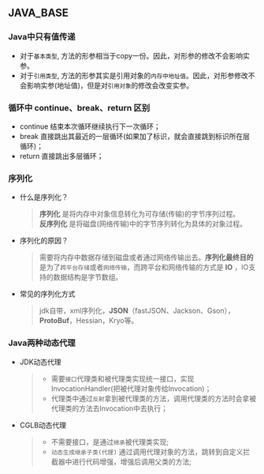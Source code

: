 ## JAVA_BASE
 ### Java中只有值传递
   * 对于`基本类型`, 方法的形参相当于copy一份。因此，对形参的修改不会影响实参。  
   * 对于`引用类型`, 方法的形参其实是引用对象的`内存中地址值`。因此，对形参修改不会影响实参(地址值)，但是对`引用对象`的修改会改变实参。  
 ### 循环中 continue、break、return 区别
   * continue 结束本次循环继续执行下一次循环；  
   * break 直接跳出其最近的一层循环(如果加了标识，就会直接跳到标识所在层循环)；  
   * return 直接跳出多层循环；  
 ### 序列化
   * 什么是序列化？  
     > **序列化** 是将内存中对象信息转化为可存储(传输)的字节序列过程。  
     > **反序列化** 是将磁盘(网络传输)中的字节序列转化为具体的对象过程。  
   * 序列化的原因？  
     > 需要将内存中数据存储到磁盘或者通过网络传输出去。**序列化最终目的** 是为了`跨平台存储`或者`网络传输`，而跨平台和网络传输的方式是 **IO** ，IO支持的数据结构是字节数组。  
   * 常见的序列化方式  
     > jdk自带，xml序列化，**JSON**（fastJSON、Jackson、Gson），**ProtoBuf**，Hessian，Kryo等。  
 ### Java两种动态代理
   * JDK动态代理
     > * 需要`接口`代理类和被代理类实现统一接口，实现InvocationHandler(把被代理对象传给Invocation)；  
     > * 代理类中通过`反射`拿到被代理类的方法，调用代理类的方法时会拿被代理类的方法去Invocation中去执行；  
   * CGLB动态代理
     > * 不需要接口，是通过`继承`被代理类实现;
     > * `动态生成继承子类(代理)` 通过调用代理对象的方法，跳转到自定义拦截器中进行代码增强，增强后调用父类的方法;
